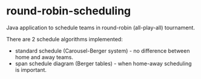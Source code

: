 # round-robin-scheduling
Java application to schedule teams in round-robin (all-play-all) tournament.

There are 2 schedule algorithms implemented:
- standard schedule (Carousel-Berger system) - no difference between home and away teams.
- span schedule diagram (Berger tables) - when home-away scheduling is important.



